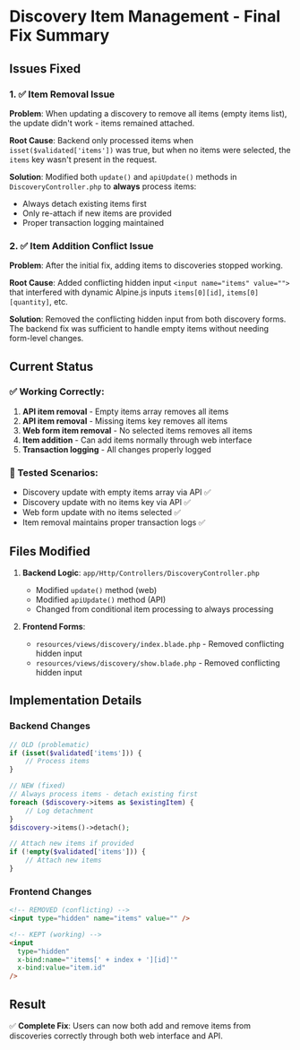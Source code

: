 # Discovery Item Management - Final Fix Summary

## Issues Fixed

### 1. ✅ Item Removal Issue

**Problem**: When updating a discovery to remove all items (empty items list), the update didn't work - items remained attached.

**Root Cause**: Backend only processed items when `isset($validated['items'])` was true, but when no items were selected, the `items` key wasn't present in the request.

**Solution**: Modified both `update()` and `apiUpdate()` methods in `DiscoveryController.php` to **always** process items:

- Always detach existing items first
- Only re-attach if new items are provided
- Proper transaction logging maintained

### 2. ✅ Item Addition Conflict Issue

**Problem**: After the initial fix, adding items to discoveries stopped working.

**Root Cause**: Added conflicting hidden input `<input name="items" value="">` that interfered with dynamic Alpine.js inputs `items[0][id]`, `items[0][quantity]`, etc.

**Solution**: Removed the conflicting hidden input from both discovery forms. The backend fix was sufficient to handle empty items without needing form-level changes.

## Current Status

### ✅ Working Correctly:

1. **API item removal** - Empty items array removes all items
2. **API item removal** - Missing items key removes all items
3. **Web form item removal** - No selected items removes all items
4. **Item addition** - Can add items normally through web interface
5. **Transaction logging** - All changes properly logged

### 🧪 Tested Scenarios:

- Discovery update with empty items array via API ✅
- Discovery update with no items key via API ✅
- Web form update with no items selected ✅
- Item removal maintains proper transaction logs ✅

## Files Modified

1. **Backend Logic**: `app/Http/Controllers/DiscoveryController.php`

   - Modified `update()` method (web)
   - Modified `apiUpdate()` method (API)
   - Changed from conditional item processing to always processing

2. **Frontend Forms**:
   - `resources/views/discovery/index.blade.php` - Removed conflicting hidden input
   - `resources/views/discovery/show.blade.php` - Removed conflicting hidden input

## Implementation Details

### Backend Changes

```php
// OLD (problematic)
if (isset($validated['items'])) {
    // Process items
}

// NEW (fixed)
// Always process items - detach existing first
foreach ($discovery->items as $existingItem) {
    // Log detachment
}
$discovery->items()->detach();

// Attach new items if provided
if (!empty($validated['items'])) {
    // Attach new items
}
```

### Frontend Changes

```html
<!-- REMOVED (conflicting) -->
<input type="hidden" name="items" value="" />

<!-- KEPT (working) -->
<input
  type="hidden"
  x-bind:name="'items[' + index + '][id]'"
  x-bind:value="item.id"
/>
```

## Result

✅ **Complete Fix**: Users can now both add and remove items from discoveries correctly through both web interface and API.
